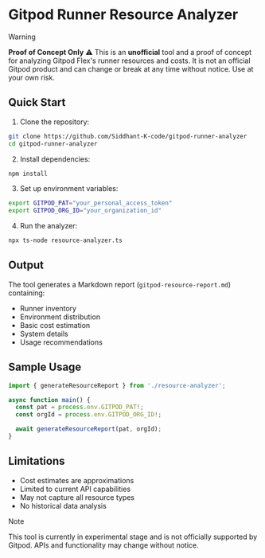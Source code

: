 # Gitpod Runner Resource Analyzer

> [!WARNING]
> **Proof of Concept Only** ⚠️
> This is an **unofficial** tool and a proof of concept for analyzing Gitpod Flex's runner resources and costs. It is not an official Gitpod product and can change or break at any time without notice. Use at your own risk.

## Quick Start

1. Clone the repository:

```bash
git clone https://github.com/Siddhant-K-code/gitpod-runner-analyzer
cd gitpod-runner-analyzer
```

2. Install dependencies:

```bash
npm install
```

3. Set up environment variables:

```bash
export GITPOD_PAT="your_personal_access_token"
export GITPOD_ORG_ID="your_organization_id"
```

4. Run the analyzer:

```bash
npx ts-node resource-analyzer.ts
```

## Output

The tool generates a Markdown report (`gitpod-resource-report.md`) containing:

- Runner inventory
- Environment distribution
- Basic cost estimation
- System details
- Usage recommendations

## Sample Usage

```typescript
import { generateResourceReport } from './resource-analyzer';

async function main() {
  const pat = process.env.GITPOD_PAT!;
  const orgId = process.env.GITPOD_ORG_ID!;

  await generateResourceReport(pat, orgId);
}
```

## Limitations

- Cost estimates are approximations
- Limited to current API capabilities
- May not capture all resource types
- No historical data analysis

> [!NOTE]
> This tool is currently in experimental stage and is not officially supported by Gitpod. APIs and functionality may change without notice.
